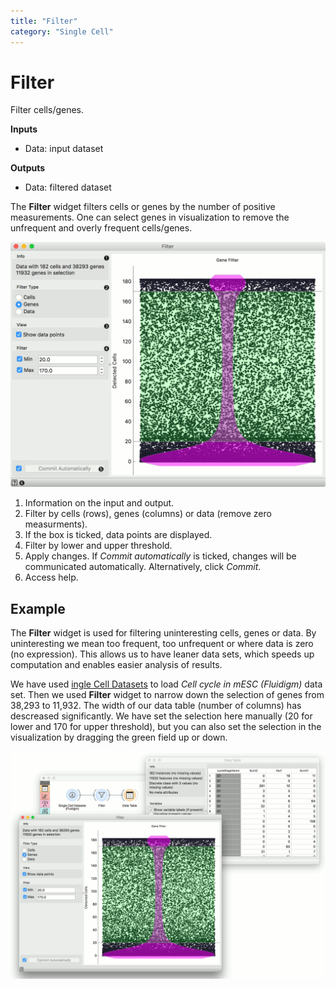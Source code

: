 ```yaml
---
title: "Filter"
category: "Single Cell"
---
```

Filter
======

Filter cells/genes.

**Inputs**
- Data: input dataset

**Outputs**
- Data: filtered dataset


The **Filter** widget filters cells or genes by the number of positive measurements. One can select genes in visualization to remove the unfrequent and overly frequent cells/genes.

![](/widget-catalog/single-cell/images/Filter-stamped.png)

1. Information on the input and output.
2. Filter by cells (rows), genes (columns) or data (remove zero measurments).
3. If the box is ticked, data points are displayed.
4. Filter by lower and upper threshold.
5. Apply changes. If *Commit automatically* is ticked, changes will be communicated automatically. Alternatively, click *Commit*.
6. Access help.

Example
-------

The **Filter** widget is used for filtering uninteresting cells, genes or data. By uninteresting we mean too frequent, too unfrequent or where data is zero (no expression). This allows us to have leaner data sets, which speeds up computation and enables easier analysis of results.

We have used [ingle Cell Datasets](/widget-catalog/single-cell/singlecelldatasets) to load *Cell cycle in mESC (Fluidigm)* data set. Then we used **Filter** widget to narrow down the selection of genes from 38,293 to 11,932. The width of our data table (number of columns) has descreased significantly. We have set the selection here manually (20 for lower and 170 for upper threshold), but you can also set the selection in the visualization by dragging the green field up or down.

![](/widget-catalog/single-cell/images/Filter-Example.png)
